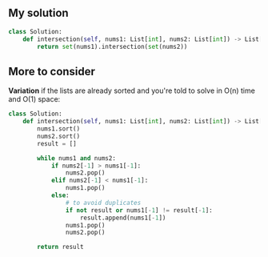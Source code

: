 
## My solution

```python
class Solution:
    def intersection(self, nums1: List[int], nums2: List[int]) -> List[int]:
        return set(nums1).intersection(set(nums2))
```


## More to consider 

**Variation**
if the lists are already sorted and you're told to solve in O(n) time and O(1) space:

```python
class Solution:
    def intersection(self, nums1: List[int], nums2: List[int]) -> List[int]: 
        nums1.sort()
        nums2.sort()
        result = []

        while nums1 and nums2:
            if nums2[-1] > nums1[-1]:
                nums2.pop()
            elif nums2[-1] < nums1[-1]:
                nums1.pop()
            else:
                # to avoid duplicates
                if not result or nums1[-1] != result[-1]:
                    result.append(nums1[-1])
                nums1.pop()
                nums2.pop()

        return result
```

